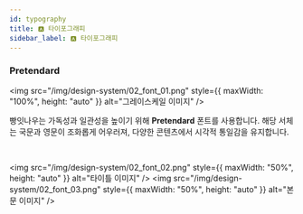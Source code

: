 ```yaml
---
id: typography
title: 🅰️ 타이포그래피
sidebar_label: 🅰️ 타이포그래피
---
```


  ### Pretendard
<img
  src="/img/design-system/02_font_01.png"
  style={{ maxWidth: "100%", height: "auto" }}
  alt="그레이스케일 이미지" />

빵잇나우는 가독성과 일관성을 높이기 위해 **Pretendard** 폰트를 사용합니다.
해당 서체는 국문과 영문이 조화롭게 어우러져, 다양한 콘텐츠에서 시각적 통일감을 유지합니다.

<br/>

<img
  src="/img/design-system/02_font_02.png"
  style={{ maxWidth: "50%", height: "auto" }}
  alt="타이틀 이미지" />
  <img
  src="/img/design-system/02_font_03.png"
  style={{ maxWidth: "50%", height: "auto" }}
  alt="본문 이미지" />
